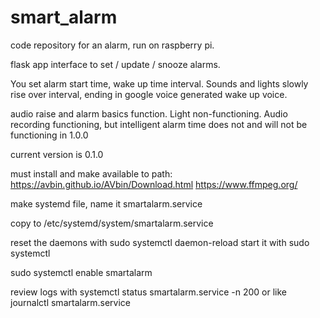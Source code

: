 # smart_alarm

code repository for an alarm, run on raspberry pi. 

flask app interface to set / update / snooze alarms. 

You set alarm start time, wake up time interval. Sounds and lights slowly rise over interval, ending in google voice generated wake up voice.

audio raise and alarm basics function. Light non-functioning. Audio recording functioning, but intelligent alarm time does not and will not be functioning in 1.0.0
 
current version is 0.1.0


must install and make available to path:
https://avbin.github.io/AVbin/Download.html
https://www.ffmpeg.org/



make systemd file, name it smartalarm.service

copy to /etc/systemd/system/smartalarm.service

reset the daemons with sudo systemctl daemon-reload
start it with sudo systemctl

sudo systemctl enable smartalarm

review logs with systemctl status smartalarm.service -n 200
or like journalctl smartalarm.service